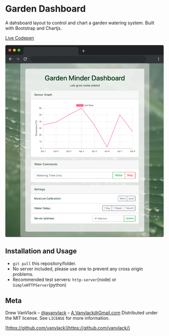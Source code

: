 # Garden Dashboard

A dahsboard layout to control and chart a garden watering system. Built with Bootstrap and Chartjs.

[Live Codepen](https://codepen.io/VanVlack/pen/ewgNyM?)

<p align="center">
  <img width="600" src="screenshot.png">
</p>

## Installation and Usage

- `git pull` this repository/folder.
- No server included, please use one to prevent any cross origin problems.
- Recommended test servers: `http-server`(node) or `SimpleHTTPServer`(python)

## Meta

Drew VanVlack – [@avanvlack](https://twitter.com/avanvlack) – A.Vanvlack@Gmail.com
Distributed under the MIT license. See `LICENSE` for more information.

[https://github.com/vanvlack](https://github.com/vanvlack/)
